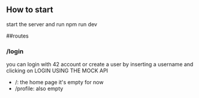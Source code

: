 ## How to start

start the server and run npm run dev

##routes

### /login

you can login with 42 account or create a user by inserting a username
and clicking on LOGIN USING THE MOCK API

- /: the home page it's empty for now
- /profile: also empty
